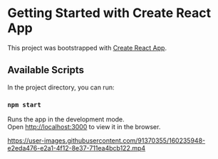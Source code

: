 # Getting Started with Create React App

This project was bootstrapped with [Create React App](https://github.com/facebook/create-react-app).

## Available Scripts

In the project directory, you can run:

### `npm start`

Runs the app in the development mode.\
Open [http://localhost:3000](http://localhost:3000) to view it in the browser.




https://user-images.githubusercontent.com/91370355/160235948-e2eda476-e2a1-4f12-8e37-711ea4bcb122.mp4

